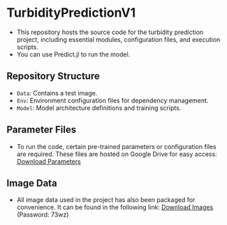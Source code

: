 # TurbidityPredictionV1 
* This repository hosts the source code for the turbidity prediction project, including essential modules, configuration files, and execution scripts.
* You can use Predict.jl to run the model.
## Repository Structure 
* `Data`: Contains a test image. 
* `Env`: Environment configuration files for dependency management. 
* `Model`: Model architecture definitions and training scripts.  
## Parameter Files 
* To run the code, certain pre-trained parameters or configuration files are required. These files are hosted on Google Drive for easy access:   [Download Parameters](https://drive.google.com/file/d/1kwCWXs06O1ZmKBVU7EDMWiGcNExBkC1T/view?usp=drive_link)  
## Image Data 
* All image data used in the project has also been packaged for convenience. It can be found in the following link:   [Download Images](https://pan.baidu.com/s/1VxhzxRWb0J3yoBiIp4rdBQ?pwd=73wz) (Password: 73wz)
